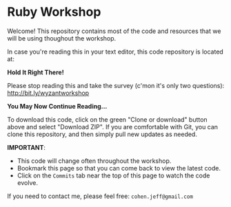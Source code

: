 # Ruby Workshop

Welcome!  This repository contains most of the code
and resources that we will be using thoughout the workshop.

In case you're reading this in your text editor,
this code repository is located at: 

**Hold It Right There!**

Please stop reading this and take the survey (c'mon it's only two questions): http://bit.ly/wyzantworkshop

**You May Now Continue Reading...**

To download this code, click on the green "Clone or download" button above
and select "Download ZIP".  If you are comfortable with Git, you can
clone this repository, and then simply pull new updates as needed.

**IMPORTANT**:

* This code will change often throughout the workshop.  
* Bookmark this page so that you can come back to view the latest code.
* Click on the `Commits` tab near the top of this page to watch
the code evolve.

If you need to contact me, please feel free: `cohen.jeff@gmail.com`
